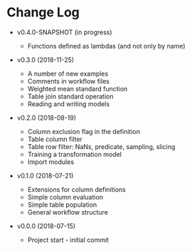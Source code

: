 # Change Log

* v0.4.0-SNAPSHOT (in progress)

  * Functions defined as lambdas (and not only by name)

* v0.3.0 (2018-11-25)

  * A number of new examples
  * Comments in workflow files
  * Weighted mean standard function
  * Table join standard operation
  * Reading and writing models

* v0.2.0 (2018-08-19)

  * Column exclusion flag in the definition
  * Table column filter 
  * Table row filter: NaNs, predicate, sampling, slicing 
  * Training a transformation model 
  * Import modules 

* v0.1.0 (2018-07-21)

  * Extensions for column definitions
  * Simple column evaluation
  * Simple table population
  * General workflow structure

* v0.0.0 (2018-07-15)

  * Project start - initial commit
